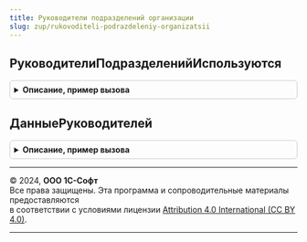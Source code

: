 ```yaml
---
title: Руководители подразделений организации
slug: zup/rukovoditeli-podrazdeleniy-organizatsii
---
```



## РуководителиПодразделенийИспользуются
<details style="margin: 1em 0; padding: 0.5em; border: 1px solid #ccc; border-radius: 6px;">

<summary style="font-weight: bold; cursor: pointer;">Описание, пример вызова</summary>

```bsl

// Возвращает настройку использования руководителей подразделений организации.
//
// Возвращаемое значение:
// 		Булево
//
Функция РуководителиПодразделенийИспользуются() Экспорт
```

Пример вызова
```bsl
Результат = РуководителиПодразделенийОрганизации.РуководителиПодразделенийИспользуются() 
```
</details>

## ДанныеРуководителей
<details style="margin: 1em 0; padding: 0.5em; border: 1px solid #ccc; border-radius: 6px;">

<summary style="font-weight: bold; cursor: pointer;">Описание, пример вызова</summary>

```bsl

// Возвращает руководителей подразделений
// Параметры:
//	МассивПодразделений				- Массив - массив подразделений (СправочникСсылка.ПодразделенияОрганизаций), для которых необходимо получить руководителей
//	НаследованиеРуководителей		- Булево - если признак = Истина, руководителем подразделения будет считаться руководитель ближайшего родителя.
//
// Возвращаемое значение:
//	Соответствие - соответствие управленческих и регламентных подразделений.
//		* Ключ		- СправочникСсылка.ПодразделенияОрганизаций - подразделение.
//		* Значение 	- СправочникСсылка.ФизическиеЛица - физическое лицо руководителя.
//
Функция ДанныеРуководителей(МассивПодразделений, НаследованиеРуководителей = Ложь) Экспорт
```

Пример вызова
```bsl
Результат = РуководителиПодразделенийОрганизации.ДанныеРуководителей(МассивПодразделений, НаследованиеРуководителей);
```
</details>

---

© 2024, **ООО 1С-Софт**  
Все права защищены. Эта программа и сопроводительные материалы предоставляются  
в соответствии с условиями лицензии [Attribution 4.0 International (CC BY 4.0)](https://creativecommons.org/licenses/by/4.0/legalcode).

---
